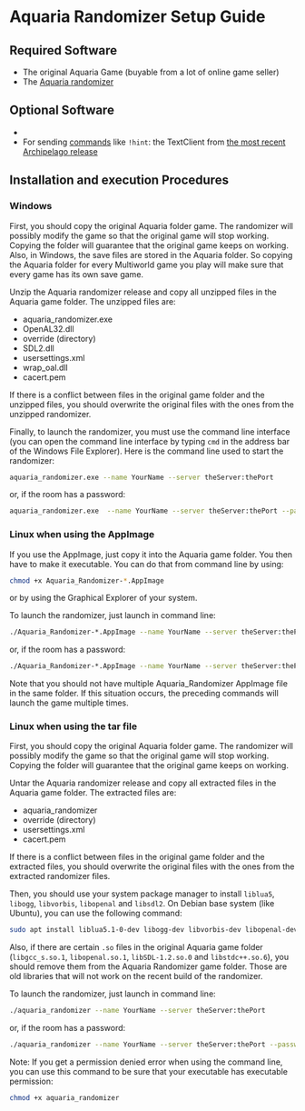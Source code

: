 # Aquaria Randomizer Setup Guide

## Required Software

- The original Aquaria Game (buyable from a lot of online game seller)
- The [Aquaria randomizer](https://github.com/tioui/Aquaria_Randomizer/releases)

## Optional Software
- 
- For sending [commands](/tutorial/Archipelago/commands/en) like `!hint`: the TextClient from [the most recent Archipelago release](https://github.com/ArchipelagoMW/Archipelago/releases)

## Installation and execution Procedures

### Windows

First, you should copy the original Aquaria folder game. The randomizer will possibly modify the game so that
the original game will stop working. Copying the folder will guarantee that the original game keeps on working.
Also, in Windows, the save files are stored in the Aquaria folder. So copying the Aquaria folder for every Multiworld
game you play will make sure that every game has its own save game.

Unzip the Aquaria randomizer release and copy all unzipped files in the Aquaria game folder. The unzipped files
are:
- aquaria_randomizer.exe
- OpenAL32.dll
- override (directory)
- SDL2.dll
- usersettings.xml
- wrap_oal.dll
- cacert.pem

If there is a conflict between files in the original game folder and the unzipped files, you should overwrite
the original files with the ones from the unzipped randomizer.

Finally, to launch the randomizer, you must use the command line interface (you can open the command line interface
by typing `cmd` in the address bar of the Windows File Explorer). Here is the command line used to start the
randomizer:

```bash
aquaria_randomizer.exe --name YourName --server theServer:thePort
```

or, if the room has a password:

```bash
aquaria_randomizer.exe  --name YourName --server theServer:thePort --password thePassword
```

### Linux when using the AppImage

If you use the AppImage, just copy it into the Aquaria game folder. You then have to make it executable. You
can do that from command line by using:

```bash
chmod +x Aquaria_Randomizer-*.AppImage
```

or by using the Graphical Explorer of your system.

To launch the randomizer, just launch in command line:

```bash
./Aquaria_Randomizer-*.AppImage --name YourName --server theServer:thePort
```

or, if the room has a password:

```bash
./Aquaria_Randomizer-*.AppImage --name YourName --server theServer:thePort --password thePassword
```

Note that you should not have multiple Aquaria_Randomizer AppImage file in the same folder. If this situation occurs,
the preceding commands will launch the game multiple times.

### Linux when using the tar file

First, you should copy the original Aquaria folder game. The randomizer will possibly modify the game so that
the original game will stop working. Copying the folder will guarantee that the original game keeps on working.

Untar the Aquaria randomizer release and copy all extracted files in the Aquaria game folder. The extracted
files are:
- aquaria_randomizer
- override (directory)
- usersettings.xml
- cacert.pem

If there is a conflict between files in the original game folder and the extracted files, you should overwrite
the original files with the ones from the extracted randomizer files.

Then, you should use your system package manager to install `liblua5`, `libogg`, `libvorbis`, `libopenal` and `libsdl2`.
On Debian base system (like Ubuntu), you can use the following command:

```bash
sudo apt install liblua5.1-0-dev libogg-dev libvorbis-dev libopenal-dev libsdl2-dev
```

Also, if there are certain `.so` files in the original Aquaria game folder (`libgcc_s.so.1`, `libopenal.so.1`,
`libSDL-1.2.so.0` and `libstdc++.so.6`), you should remove them from the Aquaria Randomizer game folder. Those are
old libraries that will not work on the recent build of the randomizer.

To launch the randomizer, just launch in command line:

```bash
./aquaria_randomizer --name YourName --server theServer:thePort
```

or, if the room has a password:

```bash
./aquaria_randomizer --name YourName --server theServer:thePort --password thePassword
```

Note: If you get a permission denied error when using the command line, you can use this command to be
sure that your executable has executable permission:

```bash
chmod +x aquaria_randomizer
```
